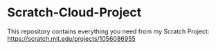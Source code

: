 # Scratch-Cloud-Project
This repository contains everything you need from my Scratch Project: https://scratch.mit.edu/projects/1056086955
